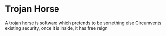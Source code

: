 # Trojan Horse
A trojan horse is software which pretends to be something else
Circumvents existing security, once it is inside, it has free reign

